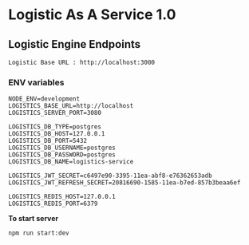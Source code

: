 # Logistic As A Service 1.0

## Logistic Engine Endpoints

```
Logistic Base URL : http://localhost:3000
```

### ENV variables

```
NODE_ENV=development
LOGISTICS_BASE_URL=http://localhost
LOGISTICS_SERVER_PORT=3080

LOGISTICS_DB_TYPE=postgres
LOGISTICS_DB_HOST=127.0.0.1
LOGISTICS_DB_PORT=5432
LOGISTICS_DB_USERNAME=postgres
LOGISTICS_DB_PASSWORD=postgres
LOGISTICS_DB_NAME=logistics-service

LOGISTICS_JWT_SECRET=c6497e90-3395-11ea-abf8-e76362653adb
LOGISTICS_JWT_REFRESH_SECRET=20816690-1585-11ea-b7ed-857b3beaa6ef

LOGISTICS_REDIS_HOST=127.0.0.1
LOGISTICS_REDIS_PORT=6379

```

**To start server**

```
npm run start:dev
```
